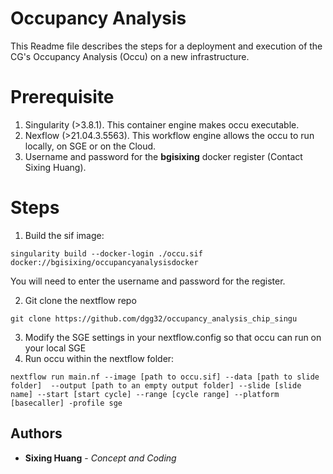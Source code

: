 # Occupancy Analysis

This Readme file describes the steps for a deployment and execution of the CG's Occupancy Analysis (Occu) on a new infrastructure.


# Prerequisite

1. Singularity (>3.8.1). This container engine makes occu executable.
2. Nexflow (>21.04.3.5563). This workflow engine allows the occu to run locally, on SGE or on the Cloud.
3. Username and password for  the **bgisixing** docker register (Contact Sixing Huang).
# Steps

1. Build the sif image:
```console
singularity build --docker-login ./occu.sif  docker://bgisixing/occupancyanalysisdocker
```
You will need to enter the username and password for the register.

2. Git clone the nextflow repo
```console
git clone https://github.com/dgg32/occupancy_analysis_chip_singu
```
3. Modify the SGE settings in your nextflow.config so that occu can run on your local SGE
4. Run occu within the nextflow folder:
```console
nextflow run main.nf --image [path to occu.sif] --data [path to slide folder]  --output [path to an empty output folder] --slide [slide name] --start [start cycle] --range [cycle range] --platform [basecaller] -profile sge
```
## Authors

*  **Sixing Huang** - *Concept and Coding*

